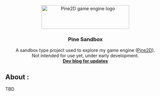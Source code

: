 <!-- Logo & description -->
<div align="center">
  <a href="https://github.com/SanyokDev/Pine2D-Engine">
    <img src="Assets/logo.png" alt="Pine2D game engine logo" width="276" height="75">
  </a>

  <h3 align="center">Pine Sandbox</h3>
  
  <p align="center">
    A sandbox type project used to explore my game engine (<a href="https://github.com/SanyokDev/Pine2D-Engine">Pine2D</a>).
    <br/>
    Not intended for use yet, under early development.
    <br/>
    <a href="https://sanyokdev.github.io/tags/pine2d"><strong>Dev blog for updates</strong></a>
  </p>
</div>

<!-- About -->
## About :
TBD